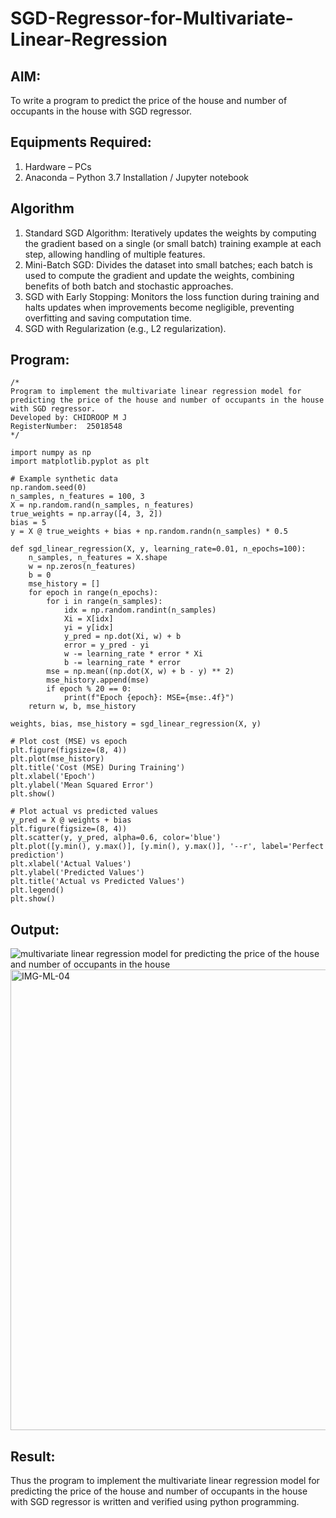# SGD-Regressor-for-Multivariate-Linear-Regression

## AIM:
To write a program to predict the price of the house and number of occupants in the house with SGD regressor.

## Equipments Required:
1. Hardware – PCs
2. Anaconda – Python 3.7 Installation / Jupyter notebook

## Algorithm
1. Standard SGD Algorithm: Iteratively updates the weights by computing the gradient based on a single (or small batch) training example at each step, allowing handling of multiple features.
2. Mini-Batch SGD: Divides the dataset into small batches; each batch is used to compute the gradient and update the weights, combining benefits of both batch and stochastic approaches.
3. SGD with Early Stopping: Monitors the loss function during training and halts updates when improvements become negligible, preventing overfitting and saving computation time.
4. SGD with Regularization (e.g., L2 regularization).

## Program:
```
/*
Program to implement the multivariate linear regression model for predicting the price of the house and number of occupants in the house with SGD regressor.
Developed by: CHIDROOP M J
RegisterNumber:  25018548
*/

import numpy as np
import matplotlib.pyplot as plt

# Example synthetic data
np.random.seed(0)
n_samples, n_features = 100, 3
X = np.random.rand(n_samples, n_features)
true_weights = np.array([4, 3, 2])
bias = 5
y = X @ true_weights + bias + np.random.randn(n_samples) * 0.5

def sgd_linear_regression(X, y, learning_rate=0.01, n_epochs=100):
    n_samples, n_features = X.shape
    w = np.zeros(n_features)
    b = 0
    mse_history = []
    for epoch in range(n_epochs):
        for i in range(n_samples):
            idx = np.random.randint(n_samples)
            Xi = X[idx]
            yi = y[idx]
            y_pred = np.dot(Xi, w) + b
            error = y_pred - yi
            w -= learning_rate * error * Xi
            b -= learning_rate * error
        mse = np.mean((np.dot(X, w) + b - y) ** 2)
        mse_history.append(mse)
        if epoch % 20 == 0:
            print(f"Epoch {epoch}: MSE={mse:.4f}")
    return w, b, mse_history

weights, bias, mse_history = sgd_linear_regression(X, y)

# Plot cost (MSE) vs epoch
plt.figure(figsize=(8, 4))
plt.plot(mse_history)
plt.title('Cost (MSE) During Training')
plt.xlabel('Epoch')
plt.ylabel('Mean Squared Error')
plt.show()

# Plot actual vs predicted values
y_pred = X @ weights + bias
plt.figure(figsize=(8, 4))
plt.scatter(y, y_pred, alpha=0.6, color='blue')
plt.plot([y.min(), y.max()], [y.min(), y.max()], '--r', label='Perfect prediction')
plt.xlabel('Actual Values')
plt.ylabel('Predicted Values')
plt.title('Actual vs Predicted Values')
plt.legend()
plt.show()

```

## Output:
![multivariate linear regression model for predicting the price of the house and number of occupants in the house](sam.png)
<img width="626" height="737" alt="IMG-ML-04" src="https://github.com/user-attachments/assets/45541ca9-ac53-488c-ac93-3fa9559e0a0b" />



## Result:
Thus the program to implement the multivariate linear regression model for predicting the price of the house and number of occupants in the house with SGD regressor is written and verified using python programming.
